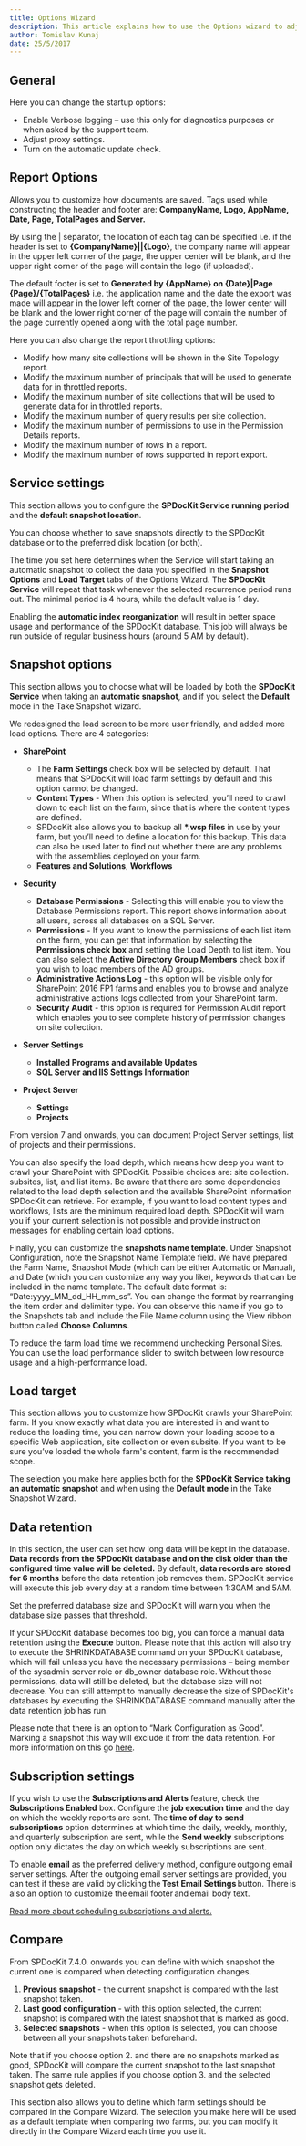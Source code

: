 ```yaml
---
title: Options Wizard
description: This article explains how to use the Options wizard to adjust and change your SPDocKit settings.
author: Tomislav Kunaj
date: 25/5/2017
---
```

## General

Here you can change the startup options:

* Enable Verbose logging – use this only for diagnostics purposes or when asked by the support team.
* Adjust proxy settings.
* Turn on the automatic update check.

## Report Options

Allows you to customize how documents are saved. Tags used while constructing the header and footer are: __CompanyName, Logo, AppName, Date, Page, TotalPages and Server.__

By using the | separator, the location of each tag can be specified i.e. if the header is set to __{CompanyName}||{Logo}__, the company name will appear in the upper left corner of the page, the upper center will be blank, and the upper right corner of the page will contain the logo (if uploaded).

The default footer is set to __Generated by {AppName} on {Date}|Page {Page}/{TotalPages}__ i.e. the application name and the date the export was made will appear in the lower left corner of the page, the lower center will be blank and the lower right corner of the page will contain the number of the page currently opened along with the total page number.

Here you can also change the report throttling options:

* Modify how many site collections will be shown in the Site Topology report.
* Modify the maximum number of principals that will be used to generate data for in throttled reports.
* Modify the maximum number of site collections that will be used to generate data for in throttled reports.
* Modify the maximum number of query results per site collection.
* Modify the maximum number of permissions to use in the Permission Details reports.
* Modify the maximum number of rows in a report.
* Modify the maximum number of rows supported in report export.

## Service settings

This section allows you to configure the __SPDocKit Service running period__ and the __default snapshot location__.

You can choose whether to save snapshots directly to the SPDocKit database or to the preferred disk location (or both).

The time you set here determines when the Service will start taking an automatic snapshot to collect the data you specified in the __Snapshot Options__ and __Load Target__ tabs of the Options Wizard. The __SPDocKit Service__ will repeat that task whenever the selected recurrence period runs out. The minimal period is 4 hours, while the default value is 1 day. 

Enabling the __automatic index reorganization__ will result in better space usage and performance of the SPDocKit database. This job will always be run outside of regular business hours (around 5 AM by default).

## Snapshot options

This section allows you to choose what will be loaded by both the __SPDocKit Service__ when taking an __automatic snapshot__, and if you select the __Default__ mode in the Take Snapshot wizard. 

We redesigned the load screen to be more user friendly, and added more load options. There are 4 categories:  
  * __SharePoint__
     * The __Farm Settings__ check box will be selected by default. That means that SPDocKit will load farm settings by default and this option cannot be changed. 
     * __Content Types__ - When this option is selected, you’ll need to crawl down to each list on the farm, since that is where the content types are defined.
     * SPDocKit also allows you to backup all __*.wsp files__ in use by your farm, but you’ll need to define a location for this backup. This data can also be used later to find out whether there are any problems with the assemblies deployed on your farm.
     * __Features and Solutions__, __Workflows__

  * __Security__ 
     * __Database Permissions__ - Selecting this will enable you to view the Database Permissions report. This report shows information about all users, across all databases on a SQL Server. 
     * __Permissions__ - If you want to know the permissions of each list item on the farm, you can get that information by selecting the __Permissions check box__ and setting the Load Depth to list item. You can also select the __Active Directory Group Members__ check box if you wish to load members of the AD groups. 
     * __Administrative Actions Log__ - this option will be visible only for SharePoint 2016 FP1 farms and enables you to browse and analyze administrative actions logs collected from your SharePoint farm.
     * __Security Audit__ - this option is required for Permission Audit report which enables you to see complete history of permission changes on site collection.

  * __Server Settings__ 
     * __Installed Programs and available Updates__
     * __SQL Server and IIS Settings Information__

  * __Project Server__ 
     * __Settings__
     * __Projects__  
   
From version 7 and onwards, you can document Project Server settings, list of projects and their permissions. 

You can also specify the load depth, which means how deep you want to crawl your SharePoint with SPDocKit. Possible choices are: site collection. subsites, list, and list items. Be aware that there are some dependencies related to the load depth selection and the available SharePoint information SPDocKit can retrieve. For example, if you want to load content types and workflows, lists are the minimum required load depth. SPDocKit will warn you if your current selection is not possible and provide instruction messages for enabling certain load options.

Finally, you can customize the __snapshots name template__. Under Snapshot Configuration, note the Snapshot Name Template field. We have prepared the Farm Name, Snapshot Mode (which can be either Automatic or Manual), and Date (which you can customize any way you like), keywords that can be included in the name template. The default date format is: “Date:yyyy_MM_dd_HH_mm_ss”. You can change the format by rearranging the item order and delimiter type. You can observe this name if you go to the Snapshots tab and include the File Name column using the View ribbon button called __Choose Columns__.

To reduce the farm load time we recommend unchecking Personal Sites. You can use the load performance slider to switch between low resource usage and a high-performance load.

## Load target

This section allows you to customize how SPDocKit crawls your SharePoint farm. If you know exactly what data you are interested in and want to reduce the loading time, you can narrow down your loading scope to a specific Web application, site collection or even subsite. If you want to be sure you’ve loaded the whole farm's content, farm is the recommended scope.

The selection you make here applies both for the __SPDocKit Service taking an automatic snapshot__ and when using the __Default mode__ in the Take Snapshot Wizard.

## Data retention

In this section, the user can set how long data will be kept in the database. __Data records from the SPDocKit database and on the disk older than the configured time value will be deleted.__ By default, __data records are stored for 6 months__ before the data retention job removes them. SPDocKit service will execute this job every day at a random time between 1:30AM and 5AM.

Set the preferred database size and SPDocKit will warn you when the database size passes that threshold.

If your SPDocKit database becomes too big, you can force a manual data retention using the __Execute__ button. Please note that this action will also try to execute the SHRINKDATABASE command on your SPDocKit database, which will fail unless you have the necessary permissions – being member of the sysadmin server role or db_owner database role. Without those permissions, data will still be deleted, but the database size will not decrease. You can still attempt to manually decrease the size of SPDocKit's databases by executing the SHRINKDATABASE command manually after the data retention job has run.

Please note that there is an option to “Mark Configuration as Good”. Marking a snapshot this way will exclude it from the data retention. For more information on this go [here](#internal/get-to-know-spdockit/snapshots-screen/).

## Subscription settings

If you wish to use the __Subscriptions and Alerts__ feature, check the __Subscriptions Enabled__ box. Configure the __job execution time__ and the day on which the weekly reports are sent. The __time of day to send subscriptions__ option determines at which time the daily, weekly, monthly, and quarterly subscription are sent, while the __Send weekly__ subscriptions option only dictates the day on which weekly subscriptions are sent.

To enable __email__ as the preferred delivery method, configure outgoing email server settings. After the outgoing email server settings are provided, you can test if these are valid by clicking the __Test Email Settings__ button. There is also an option to customize the email footer and email body text. 

[Read more about scheduling subscriptions and alerts.](#internal/explore-reports-and-create-documentation/subscriptions-and-alerts/subscriptions-and-alerts)

## Compare

From SPDocKit 7.4.0. onwards you can define with which snapshot the current one is compared when detecting configuration changes.
1. __Previous snapshot__ - the current snapshot is compared with the last snapshot taken.
2. __Last good configuration__ - with this option selected, the current snapshot is compared with the latest snapshot that is marked as good.
3. __Selected snapshots__ - when this option is selected, you can choose between all your snapshots taken beforehand.

Note that if you choose option 2. and there are no snapshots marked as good, SPDocKit will compare the current snapshot to the last snapshot taken.
The same rule applies if you choose option 3. and the selected snapshot gets deleted. 

This section also allows you to define which farm settings should be compared in the Compare Wizard. The selection you make here will be used as a default template when comparing two farms, but you can modify it directly in the Compare Wizard each time you use it.


